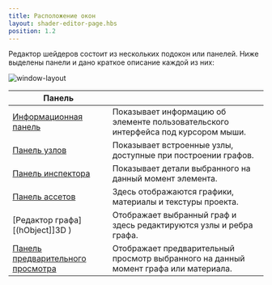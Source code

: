 ```yaml
---
title: Расположение окон
layout: shader-editor-page.hbs
position: 1.2
---
```


Редактор шейдеров состоит из нескольких подокон или панелей. Ниже выделены панели и дано краткое описание каждой из них:

![window-layout][1]

| Панель | |
|---|---|
| [Информационная панель][2] | Показывает информацию об элементе пользовательского интерфейса под курсором мыши. |
| [Панель узлов][3] | Показывает встроенные узлы, доступные при построении графов. |
| [Панель инспектора][4] | Показывает детали выбранного на данный момент элемента. |
| [Панель ассетов][5] | Здесь отображаются графики, материалы и текстуры проекта. |
| [Редактор графа][(hObject]]3D ) | Отображает выбранный граф и здесь редактируются узлы и ребра графа. |
| [Панель предварительного просмотра][7] | Отображает предварительный просмотр выбранного на данный момент графа или материала. |

[1]: /images/shader-editor/window-layout.png
[2]: /shader-editor/window-layout/info-pane
[3]: /shader-editor/window-layout/nodes-pane
[4]: /shader-editor/window-layout/inspector-pane
[5]: /shader-editor/window-layout/assets-pane
[6]: /shader-editor/window-layout/graph-editor
[7]: /shader-editor/window-layout/preview-pane